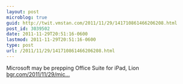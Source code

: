```yaml
---
layout: post
microblog: true
guid: http://twit.vmstan.com/2011/11/29/141710861466206208.html
post_id: 3039502
date: 2011-11-29T20:51:16-0600
lastmod: 2011-11-29T20:51:16-0600
type: post
url: /2011/11/29/141710861466206208.html
---
```

Microsoft may be prepping Office Suite for iPad, Lion <a href="http://www.bgr.com/2011/11/29/microsoft-may-be-prepping-office-suite-for-ipad-lion/">bgr.com/2011/11/29/mic…</a>
